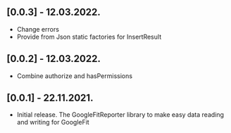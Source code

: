 ## [0.0.3] - 12.03.2022.

* Change errors
* Provide from Json static factories for InsertResult

## [0.0.2] - 12.03.2022.

* Combine authorize and hasPermissions

## [0.0.1] - 22.11.2021.

* Initial release. The GoogleFitReporter library to make easy data reading and writing for GoogleFit